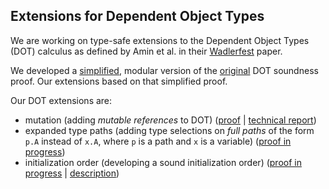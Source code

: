 Extensions for Dependent Object Types
-------------------------------------

We are working on type-safe extensions to the Dependent Object Types (DOT) calculus as defined by Amin et al. in their [Wadlerfest](http://infoscience.epfl.ch/record/215280/files/paper_1.pdf) paper.

We developed a [simplified](https://github.com/amaurremi/dot-calculus/tree/master/src/simple-proof), modular version of the [original](https://github.com/samuelgruetter/dot-calculus) DOT soundness proof.
Our extensions based on that simplified proof.

Our DOT extensions are:
- mutation (adding _mutable references_ to DOT)
  ([proof](https://github.com/amaurremi/dot-calculus/tree/master/src/mutation) | [technical report](https://arxiv.org/abs/1611.07610))
- expanded type paths (adding type selections on _full paths_ of the form `p.A` instead of `x.A`, where `p` is a path and `x` is a variable)
  ([proof in progress](https://github.com/amaurremi/dot-calculus/tree/master/src/paths))
- initialization order (developing a sound initialization order)
  ([proof in progress](https://github.com/amaurremi/dot-calculus/blob/master/src/delayed-types) | [description](https://github.com/amaurremi/dot-calculus/blob/master/src/delayed-types/README.md))
